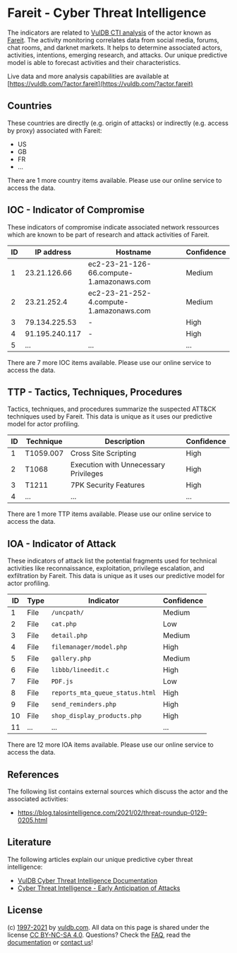 # Fareit - Cyber Threat Intelligence

The indicators are related to [VulDB CTI analysis](https://vuldb.com/?doc.cti) of the actor known as [Fareit](https://vuldb.com/?actor.fareit). The activity monitoring correlates data from social media, forums, chat rooms, and darknet markets. It helps to determine associated actors, activities, intentions, emerging research, and attacks. Our unique predictive model is able to forecast activities and their characteristics.

Live data and more analysis capabilities are available at [https://vuldb.com/?actor.fareit](https://vuldb.com/?actor.fareit)

## Countries

These countries are directly (e.g. origin of attacks) or indirectly (e.g. access by proxy) associated with Fareit:

* US
* GB
* FR
* ...

There are 1 more country items available. Please use our online service to access the data.

## IOC - Indicator of Compromise

These indicators of compromise indicate associated network ressources which are known to be part of research and attack activities of Fareit.

ID | IP address | Hostname | Confidence
-- | ---------- | -------- | ----------
1 | 23.21.126.66 | ec2-23-21-126-66.compute-1.amazonaws.com | Medium
2 | 23.21.252.4 | ec2-23-21-252-4.compute-1.amazonaws.com | Medium
3 | 79.134.225.53 | - | High
4 | 91.195.240.117 | - | High
5 | ... | ... | ...

There are 7 more IOC items available. Please use our online service to access the data.

## TTP - Tactics, Techniques, Procedures

Tactics, techniques, and procedures summarize the suspected ATT&CK techniques used by Fareit. This data is unique as it uses our predictive model for actor profiling.

ID | Technique | Description | Confidence
-- | --------- | ----------- | ----------
1 | T1059.007 | Cross Site Scripting | High
2 | T1068 | Execution with Unnecessary Privileges | High
3 | T1211 | 7PK Security Features | High
4 | ... | ... | ...

There are 1 more TTP items available. Please use our online service to access the data.

## IOA - Indicator of Attack

These indicators of attack list the potential fragments used for technical activities like reconnaissance, exploitation, privilege escalation, and exfiltration by Fareit. This data is unique as it uses our predictive model for actor profiling.

ID | Type | Indicator | Confidence
-- | ---- | --------- | ----------
1 | File | `/uncpath/` | Medium
2 | File | `cat.php` | Low
3 | File | `detail.php` | Medium
4 | File | `filemanager/model.php` | High
5 | File | `gallery.php` | Medium
6 | File | `libbb/lineedit.c` | High
7 | File | `PDF.js` | Low
8 | File | `reports_mta_queue_status.html` | High
9 | File | `send_reminders.php` | High
10 | File | `shop_display_products.php` | High
11 | ... | ... | ...

There are 12 more IOA items available. Please use our online service to access the data.

## References

The following list contains external sources which discuss the actor and the associated activities:

* https://blog.talosintelligence.com/2021/02/threat-roundup-0129-0205.html

## Literature

The following articles explain our unique predictive cyber threat intelligence:

* [VulDB Cyber Threat Intelligence Documentation](https://vuldb.com/?doc.cti)
* [Cyber Threat Intelligence - Early Anticipation of Attacks](https://www.scip.ch/en/?labs.20201022)

## License

(c) [1997-2021](https://vuldb.com/?doc.changelog) by [vuldb.com](https://vuldb.com/?doc.about). All data on this page is shared under the license [CC BY-NC-SA 4.0](https://creativecommons.org/licenses/by-nc-sa/4.0/). Questions? Check the [FAQ](https://vuldb.com/?doc.faq), read the [documentation](https://vuldb.com/?doc) or [contact us](https://vuldb.com/?contact)!
